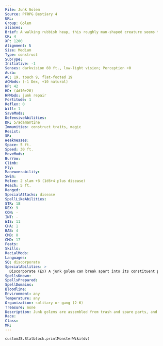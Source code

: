 ```yaml
---
File: Junk Golem
Source: PFRPG Bestiary 4
URL: 
Group: Golem
aliases: 
Brief: A walking rubbish heap, this roughly man-shaped creature seems to be barely holding itself together.
CR: 4
XP: 1200
Alignment: N
Size: Medium
Type: construct
SubType: 
Initiative: -1
Senses: darkvision 60 ft., low-light vision; Perception +0
Aura: 
AC: 19, touch 9, flat-footed 19
ACMods: (-1 Dex, +10 natural)
HP: 42
HD: (4d10+20)
HPMods: junk repair
Fortitude: 1
Reflex: 0
Will: 1
SaveMods: 
DefensiveAbilities: 
DR: 5/adamantine
Immunities: construct traits, magic
Resist: 
SR: 
Weaknesses: 
Space: 5 ft.
Speed: 30 ft.
MoveMods: 
Burrow: 
Climb: 
Fly: 
Maneuverability: 
Swim: 
Melee: 2 slam +8 (1d6+4 plus disease)
Reach: 5 ft.
Ranged: 
SpecialAttacks: disease
SpellLikeAbilities: 
STR: 18
DEX: 9
CON: -
INT: -
WIS: 11
CHA: 1
BAB: 4
CMB: 8
CMD: 17
Feats: 
Skills: 
RacialMods: 
Languages: 
SQ: discorporate
SpecialAbilities: >
  Discorporate (Ex) A junk golem can break apart into its constituent pieces as a standard action, becoming a swarming mass of Tiny parts. It gains the swarm subtype, its space changes to 10 feet, and its reach changes to 0. In this form, it gains a swarm attack that deals 1d6 points of damage and inflicts disease, but loses its slam attacks. It can revert back to its normal form as a full-round action.  Disease (Ex) Tetanus: Slam-injury; save Fort DC 12; onset 1d6 days; frequency 1 day; effect 1d4 Dex damage. Each time someone takes Dexterity damage from tetanus, there's a 50% chance his jaw muscles stiffen, preventing speech and the use of spells with verbal components for 24 hours; cure 2 consecutive saves. The save DC is Constitution-based.   Immunity to Magic (Ex) A junk golem is immune to any spell or spell-like ability that allows spell resistance. In addition, certain spells and effects function differently against a junk golem, as noted below. • A shatter spell causes a junk golem to discorporate and dazes it for 1 round. • A grease spell affects the junk golem as if it were haste for 1d6 rounds and ends any slow effect on it. • An arcane lock or hold portal spell affects the junk golem as if it were a slow spell for 1d6 rounds and breaks any haste effect on it. • A wood shape or rusting grasp spell deals 2d6 points of damage to a junk golem.  Junk Repair (Su) A junk golem has fast healing 2 when in an area with a high concentration of debris, such as a refuse heap or the area created by another junk golem's discorporate ability.
SpellsKnown: 
SpellsPrepared: 
SpellDomains: 
Bloodline: 
Environment: any
Temperature: any
Organization: solitary or gang (2-6)
Treasure: none
Description: Junk golems are assembled from trash and spare parts, and often leave trails of garbage in their wakes.  Construction  A junk golem's body is made up of 250 pounds of assorted rubbish with 200 gp of spare metal and copper wire.  JUNK GOLEM  CL 7th; Price 10,200 gp  Construction  Requirements Craft Construct, false life, lesser geas, minor creation, rusting grasp, creator must be caster level 7th; Skill Craft (sculpture); Cost 5,200 gp
Race: 
Class: 
MR: 
---
```

```dataviewjs
customJS.Statblock.printMonsterWiki(dv)
```
